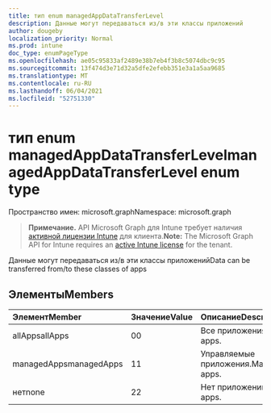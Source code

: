 ```yaml
---
title: тип enum managedAppDataTransferLevel
description: Данные могут передаваться из/в эти классы приложений
author: dougeby
localization_priority: Normal
ms.prod: intune
doc_type: enumPageType
ms.openlocfilehash: ae05c95833af2489e38b7eb4f3b8c5074dbc9c95
ms.sourcegitcommit: 13f474d3e71d32a5dfe2efebb351e3a1a5aa9685
ms.translationtype: MT
ms.contentlocale: ru-RU
ms.lasthandoff: 06/04/2021
ms.locfileid: "52751330"
---
```

# <a name="managedappdatatransferlevel-enum-type"></a><span data-ttu-id="72b19-103">тип enum managedAppDataTransferLevel</span><span class="sxs-lookup"><span data-stu-id="72b19-103">managedAppDataTransferLevel enum type</span></span>

<span data-ttu-id="72b19-104">Пространство имен: microsoft.graph</span><span class="sxs-lookup"><span data-stu-id="72b19-104">Namespace: microsoft.graph</span></span>

> <span data-ttu-id="72b19-105">**Примечание.** API Microsoft Graph для Intune требует наличия [активной лицензии Intune](https://go.microsoft.com/fwlink/?linkid=839381) для клиента.</span><span class="sxs-lookup"><span data-stu-id="72b19-105">**Note:** The Microsoft Graph API for Intune requires an [active Intune license](https://go.microsoft.com/fwlink/?linkid=839381) for the tenant.</span></span>

<span data-ttu-id="72b19-106">Данные могут передаваться из/в эти классы приложений</span><span class="sxs-lookup"><span data-stu-id="72b19-106">Data can be transferred from/to these classes of apps</span></span>

## <a name="members"></a><span data-ttu-id="72b19-107">Элементы</span><span class="sxs-lookup"><span data-stu-id="72b19-107">Members</span></span>
|<span data-ttu-id="72b19-108">Элемент</span><span class="sxs-lookup"><span data-stu-id="72b19-108">Member</span></span>|<span data-ttu-id="72b19-109">Значение</span><span class="sxs-lookup"><span data-stu-id="72b19-109">Value</span></span>|<span data-ttu-id="72b19-110">Описание</span><span class="sxs-lookup"><span data-stu-id="72b19-110">Description</span></span>|
|:---|:---|:---|
|<span data-ttu-id="72b19-111">allApps</span><span class="sxs-lookup"><span data-stu-id="72b19-111">allApps</span></span>|<span data-ttu-id="72b19-112">0</span><span class="sxs-lookup"><span data-stu-id="72b19-112">0</span></span>|<span data-ttu-id="72b19-113">Все приложения.</span><span class="sxs-lookup"><span data-stu-id="72b19-113">All apps.</span></span>|
|<span data-ttu-id="72b19-114">managedApps</span><span class="sxs-lookup"><span data-stu-id="72b19-114">managedApps</span></span>|<span data-ttu-id="72b19-115">1</span><span class="sxs-lookup"><span data-stu-id="72b19-115">1</span></span>|<span data-ttu-id="72b19-116">Управляемые приложения.</span><span class="sxs-lookup"><span data-stu-id="72b19-116">Managed apps.</span></span>|
|<span data-ttu-id="72b19-117">нет</span><span class="sxs-lookup"><span data-stu-id="72b19-117">none</span></span>|<span data-ttu-id="72b19-118">2</span><span class="sxs-lookup"><span data-stu-id="72b19-118">2</span></span>|<span data-ttu-id="72b19-119">Нет приложений.</span><span class="sxs-lookup"><span data-stu-id="72b19-119">No apps.</span></span>|




